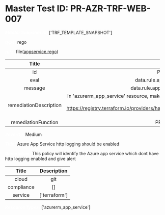 



# Master Test ID: PR-AZR-TRF-WEB-007


***<font color="white">Master Snapshot Id:</font>*** ['TRF_TEMPLATE_SNAPSHOT']

***<font color="white">type:</font>*** rego

***<font color="white">rule:</font>*** file([appservice.rego])  
  
  
  
  

|Title|Description|
| :---: | :---: |
|id|PR-AZR-TRF-WEB-007|
|eval|data.rule.app_service_http_logging_enabled|
|message|data.rule.app_service_http_logging_enabled_err|
|remediationDescription|In 'azurerm_app_service' resource, make sure 'http_logs' block exist under 'logs' block to fix the issue. Visit https://registry.terraform.io/providers/hashicorp/azurerm/latest/docs/resources/app_service#http_logs for details.|
|remediationFunction|PR_AZR_TRF_WEB_007.py|


***<font color="white">Severity:</font>*** Medium

***<font color="white">Title:</font>*** Azure App Service http logging should be enabled

***<font color="white">Description:</font>*** This policy will identify the Azure app service which dont have http logging enabled and give alert  
  
  

|Title|Description|
| :---: | :---: |
|cloud|git|
|compliance|[]|
|service|['terraform']|


***<font color="white">Resource Types:</font>*** ['azurerm_app_service']


[appservice.rego]: https://github.com/prancer-io/prancer-compliance-test/tree/master/azure/terraform/appservice.rego
